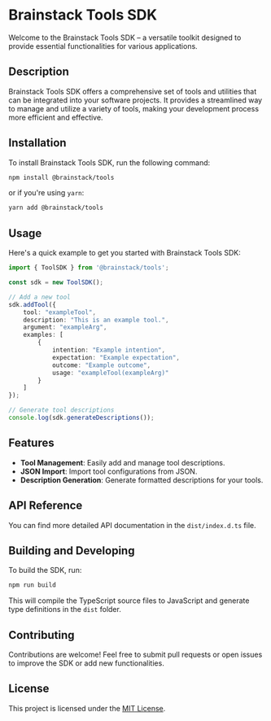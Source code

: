 # Brainstack Tools SDK

Welcome to the Brainstack Tools SDK – a versatile toolkit designed to provide essential functionalities for various applications.

## Description

Brainstack Tools SDK offers a comprehensive set of tools and utilities that can be integrated into your software projects. It provides a streamlined way to manage and utilize a variety of tools, making your development process more efficient and effective.

## Installation

To install Brainstack Tools SDK, run the following command:

```bash
npm install @brainstack/tools
```

or if you're using `yarn`:

```bash
yarn add @brainstack/tools
```

## Usage

Here's a quick example to get you started with Brainstack Tools SDK:

```typescript
import { ToolSDK } from '@brainstack/tools';

const sdk = new ToolSDK();

// Add a new tool
sdk.addTool({
    tool: "exampleTool",
    description: "This is an example tool.",
    argument: "exampleArg",
    examples: [
        {
            intention: "Example intention",
            expectation: "Example expectation",
            outcome: "Example outcome",
            usage: "exampleTool(exampleArg)"
        }
    ]
});

// Generate tool descriptions
console.log(sdk.generateDescriptions());
```

## Features

- **Tool Management**: Easily add and manage tool descriptions.
- **JSON Import**: Import tool configurations from JSON.
- **Description Generation**: Generate formatted descriptions for your tools.

## API Reference

You can find more detailed API documentation in the `dist/index.d.ts` file.

## Building and Developing

To build the SDK, run:

```bash
npm run build
```

This will compile the TypeScript source files to JavaScript and generate type definitions in the `dist` folder.

## Contributing

Contributions are welcome! Feel free to submit pull requests or open issues to improve the SDK or add new functionalities.

## License

This project is licensed under the [MIT License](LICENSE).

